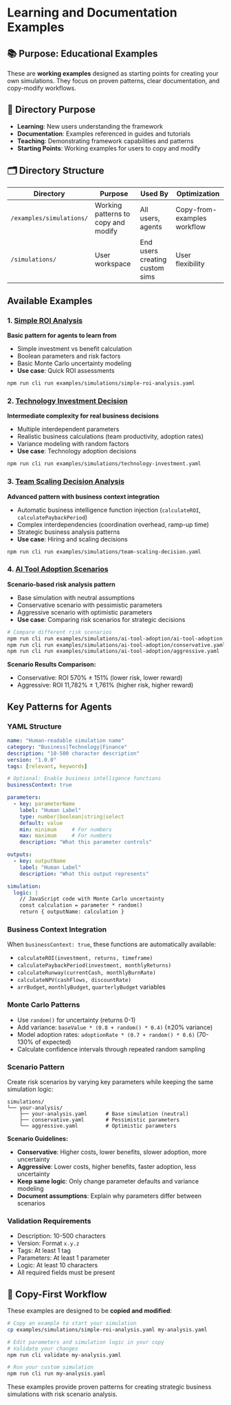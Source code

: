 # Learning and Documentation Examples

## 📚 Purpose: Educational Examples

These are **working examples** designed as starting points for creating your own simulations. They focus on proven patterns, clear documentation, and copy-modify workflows.

## 🎯 Directory Purpose

- **Learning**: New users understanding the framework
- **Documentation**: Examples referenced in guides and tutorials  
- **Teaching**: Demonstrating framework capabilities and patterns
- **Starting Points**: Working examples for users to copy and modify

## 🗂️ Directory Structure

| Directory | Purpose | Used By | Optimization |
|-----------|---------|---------|-------------|
| `/examples/simulations/` | Working patterns to copy and modify | All users, agents | Copy-from-examples workflow |
| `/simulations/` | User workspace | End users creating custom sims | User flexibility |

## Available Examples

### 1. [Simple ROI Analysis](simulations/simple-roi-analysis.yaml)
**Basic pattern for agents to learn from**
- Simple investment vs benefit calculation
- Boolean parameters and risk factors
- Basic Monte Carlo uncertainty modeling
- **Use case**: Quick ROI assessments

```bash
npm run cli run examples/simulations/simple-roi-analysis.yaml
```

### 2. [Technology Investment Decision](simulations/technology-investment.yaml) 
**Intermediate complexity for real business decisions**
- Multiple interdependent parameters
- Realistic business calculations (team productivity, adoption rates)
- Variance modeling with random factors
- **Use case**: Technology adoption decisions

```bash
npm run cli run examples/simulations/technology-investment.yaml
```

### 3. [Team Scaling Decision Analysis](simulations/team-scaling-decision.yaml)
**Advanced pattern with business context integration**
- Automatic business intelligence function injection (`calculateROI`, `calculatePaybackPeriod`)
- Complex interdependencies (coordination overhead, ramp-up time)
- Strategic business analysis patterns
- **Use case**: Hiring and scaling decisions

```bash
npm run cli run examples/simulations/team-scaling-decision.yaml
```

### 4. [AI Tool Adoption Scenarios](simulations/ai-tool-adoption/)
**Scenario-based risk analysis pattern**
- Base simulation with neutral assumptions
- Conservative scenario with pessimistic parameters
- Aggressive scenario with optimistic parameters
- **Use case**: Comparing risk scenarios for strategic decisions

```bash
# Compare different risk scenarios
npm run cli run examples/simulations/ai-tool-adoption/ai-tool-adoption.yaml
npm run cli run examples/simulations/ai-tool-adoption/conservative.yaml  
npm run cli run examples/simulations/ai-tool-adoption/aggressive.yaml
```

**Scenario Results Comparison:**
- Conservative: ROI 570% ± 151% (lower risk, lower reward)
- Aggressive: ROI 11,782% ± 1,761% (higher risk, higher reward)

## Key Patterns for Agents

### YAML Structure
```yaml
name: "Human-readable simulation name"
category: "Business|Technology|Finance"
description: "10-500 character description"
version: "1.0.0"
tags: [relevant, keywords]

# Optional: Enable business intelligence functions
businessContext: true

parameters:
  - key: parameterName
    label: "Human Label"
    type: number|boolean|string|select
    default: value
    min: minimum     # For numbers
    max: maximum     # For numbers
    description: "What this parameter controls"

outputs:
  - key: outputName
    label: "Human Label" 
    description: "What this output represents"

simulation:
  logic: |
    // JavaScript code with Monte Carlo uncertainty
    const calculation = parameter * random()
    return { outputName: calculation }
```

### Business Context Integration
When `businessContext: true`, these functions are automatically available:
- `calculateROI(investment, returns, timeframe)`
- `calculatePaybackPeriod(investment, monthlyReturns)`
- `calculateRunway(currentCash, monthlyBurnRate)`
- `calculateNPV(cashFlows, discountRate)`
- `arrBudget`, `monthlyBudget`, `quarterlyBudget` variables

### Monte Carlo Patterns
- Use `random()` for uncertainty (returns 0-1)
- Add variance: `baseValue * (0.8 + random() * 0.4)` (±20% variance)
- Model adoption rates: `adoptionRate * (0.7 + random() * 0.6)` (70-130% of expected)
- Calculate confidence intervals through repeated random sampling

### Scenario Pattern
Create risk scenarios by varying key parameters while keeping the same simulation logic:

```
simulations/
└── your-analysis/
    ├── your-analysis.yaml      # Base simulation (neutral)
    ├── conservative.yaml       # Pessimistic parameters
    └── aggressive.yaml         # Optimistic parameters
```

**Scenario Guidelines:**
- **Conservative**: Higher costs, lower benefits, slower adoption, more uncertainty
- **Aggressive**: Lower costs, higher benefits, faster adoption, less uncertainty
- **Keep same logic**: Only change parameter defaults and variance modeling
- **Document assumptions**: Explain why parameters differ between scenarios

### Validation Requirements
- Description: 10-500 characters
- Version: Format `x.y.z`
- Tags: At least 1 tag
- Parameters: At least 1 parameter
- Logic: At least 10 characters
- All required fields must be present

## 🚀 Copy-First Workflow

These examples are designed to be **copied and modified**:

```bash
# Copy an example to start your simulation
cp examples/simulations/simple-roi-analysis.yaml my-analysis.yaml

# Edit parameters and simulation logic in your copy
# Validate your changes
npm run cli validate my-analysis.yaml

# Run your custom simulation
npm run cli run my-analysis.yaml
```

These examples provide proven patterns for creating strategic business simulations with risk scenario analysis.